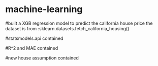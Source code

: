 # machine-learning

#built a XGB regression model to predict the california house price
the dataset is from :sklearn.datasets.fetch_california_housing()

#statsmodels.api contained

#R^2 and MAE contained

#new house assumption contained

